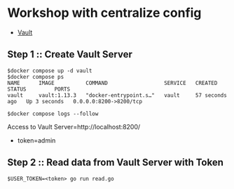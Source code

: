 # Workshop with centralize config
* [Vault](https://www.vaultproject.io/)

## Step 1 :: Create Vault Server
```
$docker compose up -d vault
$docker compose ps
NAME      IMAGE          COMMAND                  SERVICE   CREATED          STATUS         PORTS
vault     vault:1.13.3   "docker-entrypoint.s…"   vault     57 seconds ago   Up 3 seconds   0.0.0.0:8200->8200/tcp

$docker compose logs --follow
```

Access to Vault Server=http://localhost:8200/
* token=admin

## Step 2 :: Read data from Vault Server with Token
```
$USER_TOKEN=<token> go run read.go
```